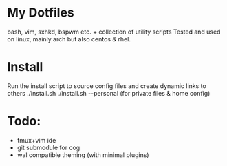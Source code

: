 # My Dotfiles
bash, vim, sxhkd, bspwm etc. + collection of utility scripts
Tested and used on linux, mainly arch but also centos & rhel.

# Install
Run the install script to source config files and create dynamic links to others
./install.sh
./install.sh --personal (for private files & home config)

# Todo:
* tmux+vim ide
* git submodule for cog
* wal compatible theming (with minimal plugins)
